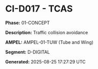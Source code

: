 # CI-D017 - TCAS

**Phase:** 01-CONCEPT

**Description:** Traffic collision avoidance

**AMPEL:** AMPEL-01-TUW (Tube and Wing)

**Segment:** D-DIGITAL

**Generated:** 2025-08-25 17:27:29 UTC

